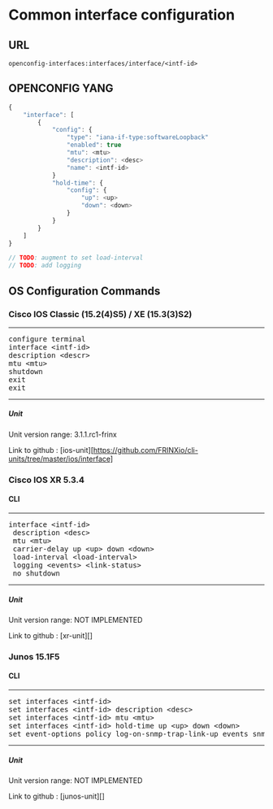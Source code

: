 # Common interface configuration

## URL

```
openconfig-interfaces:interfaces/interface/<intf-id>
```

## OPENCONFIG YANG

```javascript
{
    "interface": [
        {
            "config": {
                "type": "iana-if-type:softwareLoopback"
                "enabled": true
                "mtu": <mtu>
                "description": <desc>
                "name": <intf-id>
            }
            "hold-time": {
                "config": {
                    "up": <up>
                    "down": <down>
                }
            }
        }
    ]
}

// TODO: augment to set load-interval
// TODO: add logging
```

## OS Configuration Commands

### Cisco IOS Classic (15.2(4)S5) / XE (15.3(3)S2)

---
<pre>
configure terminal
interface &lt;intf-id&gt;
description &lt;descr&gt;
mtu &lt;mtu&gt;
shutdown
exit
exit
</pre>
---

##### Unit

Unit version range: 3.1.1.rc1-frinx

Link to github : [ios-unit][https://github.com/FRINXio/cli-units/tree/master/ios/interface]

### Cisco IOS XR 5.3.4

#### CLI

---
<pre>
interface &lt;intf-id&gt;
 description &lt;desc&gt;
 mtu &lt;mtu&gt;
 carrier-delay up &lt;up&gt; down &lt;down&gt;
 load-interval &lt;load-interval&gt;
 logging &lt;events&gt; &lt;link-status&gt;
 no shutdown
</pre>
---

##### Unit

Unit version range: NOT IMPLEMENTED

Link to github : [xr-unit][]

### Junos 15.1F5

#### CLI

---
<pre>
set interfaces &lt;intf-id&gt;
set interfaces &lt;intf-id&gt; description &lt;desc&gt;
set interfaces &lt;intf-id&gt; mtu &lt;mtu&gt;
set interfaces &lt;intf-id&gt; hold-time up &lt;up&gt; down &lt;down&gt;
set event-options policy log-on-snmp-trap-link-up events snmp_trap_link_up
</pre>
---

##### Unit

Unit version range: NOT IMPLEMENTED

Link to github : [junos-unit][]

